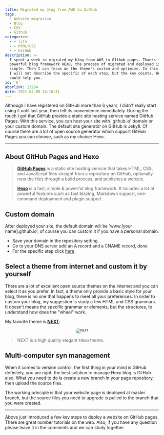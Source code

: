 ```yaml
---
title: Migrated my blog from AWS to GitHub
tags:
  - Website migration
  - Blog
  - CSS
  - Github
categories:
  - - life
  - - HTML+CSS
  - - GitHub
description: >-
  I spent a week to migrated my blog from AWS to GIthub pages. Thanks to the
  powerful blog framework HEXO, the process of migrated and deployed is very
  simple. Then I can focus on the theme's custom and optimize. In this article,
  I will not describe the specific of each step, but the key points. Hope it
  could help you.
id: ‘8’
abbrlink: 13264
date: 2021-04-09 14:18:51
---
```


<style>
  .box {width:60%; text-align:center; font-size:10px; margin:0 auto;}
  .box img {border-radius: 10px;}
</style>

Although I have registered on GitHub more than 6 years, I didn't really start using it until last year, then felt its convenience immediately. During the touch I got that GitHub provide a static site hosting service named GitHub Pages. With this service, you can host your site with 'github.io' domain or your custom domain.
The default site generator on GitHub is JekyII. Of course there are a lot of open source generator which support GitHub Pages you can choose, such as my choice: Hexo.

---

## About GitHub Pages and Hexo

>**[GitHub Pages](https://docs.github.com/en/github/working-with-github-pages/about-github-pages)** is a static site hosting service that takes HTML, CSS, and JavaScript files straight from a repository on GitHub, optionally runs the files through a build process, and publishes a website.
>
>**[Hexo](https://hexo.io/)** is a fast, simple & powerful blog framework. It includes a lot of powerful features such as fast blazing, Markdown support, one-command deployment and plugin support.

## Custom domain

After deployed your site, the default domain will be 'www.[your name].github.io', of course you can custom it if you have a personal domain.

- Save your domain in the repository setting
- Go to your DNS server add an A record and a CNAME record, done
- For the specific step click [here](https://docs.github.com/en/pages/configuring-a-custom-domain-for-your-github-pages-site/about-custom-domains-and-github-pages).

## Select a theme from internet and custom it by yourself

There are a lot of excellent open source themes on the internet and you can select it as you prefer. In fact, a theme only provide a basic style for your blog, there is no one that happens to meet all your preferences. In order to custom your blog, my suggestion is study a few HTML and CSS grammars. It doesn't means the specific grammar or elements, but the structures, to understand how does the "wheel" work.

My favorite theme is **[NEXT](https://github.com/theme-next/hexo-theme-next)**:

<div class="box">
  <img src="https://user-images.githubusercontent.com/16272760/63487983-da41b080-c4df-11e9-951c-64883a8a5e9b.png" alt="NEXT" />
</div>

>NEXT is a high quality elegant Hexo theme.

## Multi-computer syn management

When it comes to version control, the first thing in your mind is GitHub definitely, you are right, the best solution to manage Hexo blog is GitHub also. What you need to do is create a new branch in your page repository, then upload the source files.

The working principle is that your website page is deployed at master branch, but the source files you need to upgrade is pulled to the branch that you were created.

---

Above just introduced a few key steps to deploy a website on GitHub pages. There are great number tutorials on the web. Also, if you have any question please leave it in the comments and we can study together.
